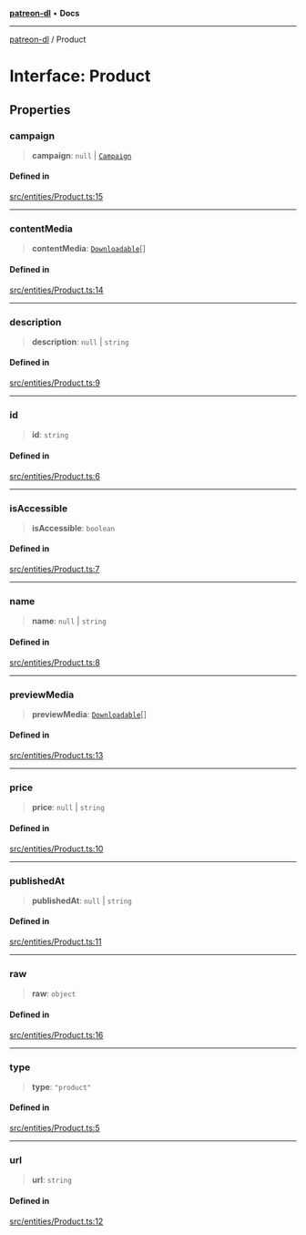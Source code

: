 [**patreon-dl**](../README.md) • **Docs**

***

[patreon-dl](../README.md) / Product

# Interface: Product

## Properties

### campaign

> **campaign**: `null` \| [`Campaign`](Campaign.md)

#### Defined in

[src/entities/Product.ts:15](https://github.com/patrickkfkan/patreon-dl/blob/794996b6269a4df0afea77da4d86f16365f2adf5/src/entities/Product.ts#L15)

***

### contentMedia

> **contentMedia**: [`Downloadable`](../type-aliases/Downloadable.md)[]

#### Defined in

[src/entities/Product.ts:14](https://github.com/patrickkfkan/patreon-dl/blob/794996b6269a4df0afea77da4d86f16365f2adf5/src/entities/Product.ts#L14)

***

### description

> **description**: `null` \| `string`

#### Defined in

[src/entities/Product.ts:9](https://github.com/patrickkfkan/patreon-dl/blob/794996b6269a4df0afea77da4d86f16365f2adf5/src/entities/Product.ts#L9)

***

### id

> **id**: `string`

#### Defined in

[src/entities/Product.ts:6](https://github.com/patrickkfkan/patreon-dl/blob/794996b6269a4df0afea77da4d86f16365f2adf5/src/entities/Product.ts#L6)

***

### isAccessible

> **isAccessible**: `boolean`

#### Defined in

[src/entities/Product.ts:7](https://github.com/patrickkfkan/patreon-dl/blob/794996b6269a4df0afea77da4d86f16365f2adf5/src/entities/Product.ts#L7)

***

### name

> **name**: `null` \| `string`

#### Defined in

[src/entities/Product.ts:8](https://github.com/patrickkfkan/patreon-dl/blob/794996b6269a4df0afea77da4d86f16365f2adf5/src/entities/Product.ts#L8)

***

### previewMedia

> **previewMedia**: [`Downloadable`](../type-aliases/Downloadable.md)[]

#### Defined in

[src/entities/Product.ts:13](https://github.com/patrickkfkan/patreon-dl/blob/794996b6269a4df0afea77da4d86f16365f2adf5/src/entities/Product.ts#L13)

***

### price

> **price**: `null` \| `string`

#### Defined in

[src/entities/Product.ts:10](https://github.com/patrickkfkan/patreon-dl/blob/794996b6269a4df0afea77da4d86f16365f2adf5/src/entities/Product.ts#L10)

***

### publishedAt

> **publishedAt**: `null` \| `string`

#### Defined in

[src/entities/Product.ts:11](https://github.com/patrickkfkan/patreon-dl/blob/794996b6269a4df0afea77da4d86f16365f2adf5/src/entities/Product.ts#L11)

***

### raw

> **raw**: `object`

#### Defined in

[src/entities/Product.ts:16](https://github.com/patrickkfkan/patreon-dl/blob/794996b6269a4df0afea77da4d86f16365f2adf5/src/entities/Product.ts#L16)

***

### type

> **type**: `"product"`

#### Defined in

[src/entities/Product.ts:5](https://github.com/patrickkfkan/patreon-dl/blob/794996b6269a4df0afea77da4d86f16365f2adf5/src/entities/Product.ts#L5)

***

### url

> **url**: `string`

#### Defined in

[src/entities/Product.ts:12](https://github.com/patrickkfkan/patreon-dl/blob/794996b6269a4df0afea77da4d86f16365f2adf5/src/entities/Product.ts#L12)
